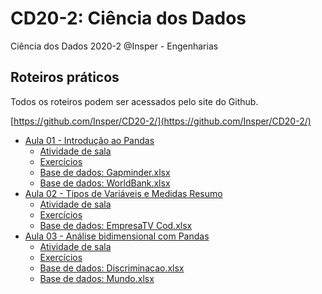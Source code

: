 # CD20-2: Ciência dos Dados

Ciência dos Dados 2020-2 @Insper - Engenharias

## Roteiros práticos

Todos os roteiros podem ser acessados pelo site do Github.

[https://github.com/Insper/CD20-2/](https://github.com/Insper/CD20-2/)

- [Aula 01 - Introdução ao Pandas](./aula01)
    - [Atividade de sala](./aula01/Aula01_Atividade_ExploratoriaManipularDF.ipynb)
    - [Exercícios](./aula01/Aula01_Exercicios_ExploratoriaManipularDF.ipynb)
    - [Base de dados: Gapminder.xlsx](./aula01/Gapminder.xlsx)
    - [Base de dados: WorldBank.xlsx](./aula01/WorldBank.xlsx)
- [Aula 02 - Tipos de Variáveis e Medidas Resumo](./aula02)
    - [Atividade de sala](./aula02/Aula02-Atividade_PandasETiposDeVariaveis.ipynb)
    - [Exercícios](./aula02/Aula02-Exercicios_PandasETiposDeVariaveis.ipynb)
    - [Base de dados: EmpresaTV Cod.xlsx](./aula02/EmpresaTV%20Cod.xlsx)
- [Aula 03 - Análise bidimensional com Pandas](./aula03)
    - [Atividade de sala](./aula03/Aula03_Atividade_ExploratoriaDuasVariaveisQuantitativas_Mundo.ipynb)
    - [Exercícios](./aula03/Aula03_Exercicio_ExplorandoDuasVariaveisQuantitativas_Discriminacao.ipynb)
    - [Base de dados: Discriminacao.xlsx](./aula03/Discriminacao.xlsx)
    - [Base de dados: Mundo.xlsx](./aula03/Mundo.xlsx)
